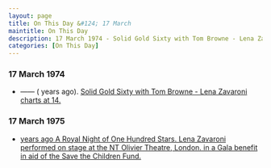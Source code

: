 ```yaml
---
layout: page
title: On This Day &#124; 17 March
maintitle: On This Day
description: 17 March 1974 - Solid Gold Sixty with Tom Browne - Lena Zavaroni charts at 14. 17 March 1985 - A Royal Night Of One Hundred Stars - NT Olivier Theatre, London.
categories: [On This Day]
---
```


### 17 March 1974
* —— (<span id="age1"></span> years ago). [Solid Gold Sixty with Tom Browne - Lena Zavaroni charts at 14.](/bbc%20radio%201/bbc%20radio%202/1974/03/17/Solid-Gold-Sixty-with-Tom-Browne.html)

### 17 March 1975
* [<span id="age2"></span> years ago A Royal Night of One Hundred Stars. Lena Zavaroni performed on stage at the NT Olivier Theatre, London. in a Gala benefit in aid of the Save the Children Fund.](/london%20weekend%20television/theatre/1985/03/17/a-royal-night-of-one-hundred-stars.html)

<!-- Script for calculating number of years ago -->
<script>
var dob = '19740317';
var year = Number(dob.substr(0, 4));
var month = Number(dob.substr(4, 2)) - 1;
var day = Number(dob.substr(6, 2));
var today = new Date();
var age1 = today.getFullYear() - year;
if (today.getMonth() < month || (today.getMonth() == month && today.getDate() < day)) {
  age1--;
}
document.getElementById("age1").innerHTML=age1;

var dob = '19850317';
var year = Number(dob.substr(0, 4));
var month = Number(dob.substr(4, 2)) - 1;
var day = Number(dob.substr(6, 2));
var today = new Date();
var age2 = today.getFullYear() - year;
if (today.getMonth() < month || (today.getMonth() == month && today.getDate() < day)) {
  age2--;
}
document.getElementById("age2").innerHTML=age2;
</script>

